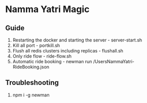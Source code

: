 # Namma Yatri Magic

## Guide

1. Restarting the docker and starting the server - server-start.sh
2. Kill all port - portkill.sh
3. Flush all redis clusters including replicas - flushall.sh
4. Only ride flow - ride-flow.sh
5. Automatic ride booking - newman run /UsersNammaYatri-RideBooking.json

## Troubleshooting

1. npm i -g newman




